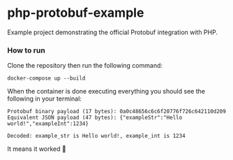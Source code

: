 # php-protobuf-example

Example project demonstrating the official Protobuf integration with PHP.

### How to run

Clone the repository then run the following command:

```
docker-compose up --build
```

When the container is done executing everything you should see the following in your terminal:

```
Protobuf binary payload (17 bytes): 0a0c48656c6c6f20776f726c642110d209
Equivalent JSON payload (47 bytes): {"exampleStr":"Hello world!","exampleInt":1234}

Decoded: example_str is Hello world!, example_int is 1234
```

It means it worked 🚀